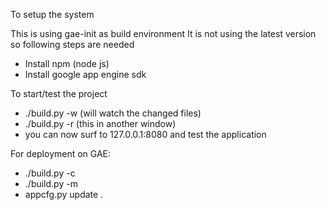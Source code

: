 To setup the system

This is using gae-init as build environment
It is not using the latest version so following steps are needed

* Install npm (node js)
* Install google app engine sdk

To start/test the project

* ./build.py -w (will watch the changed files)
* ./build.py -r (this in another window)
* you can now surf to 127.0.0.1:8080 and test the application

For deployment on GAE:

* ./build.py -c
* ./build.py -m
* appcfg.py update .

